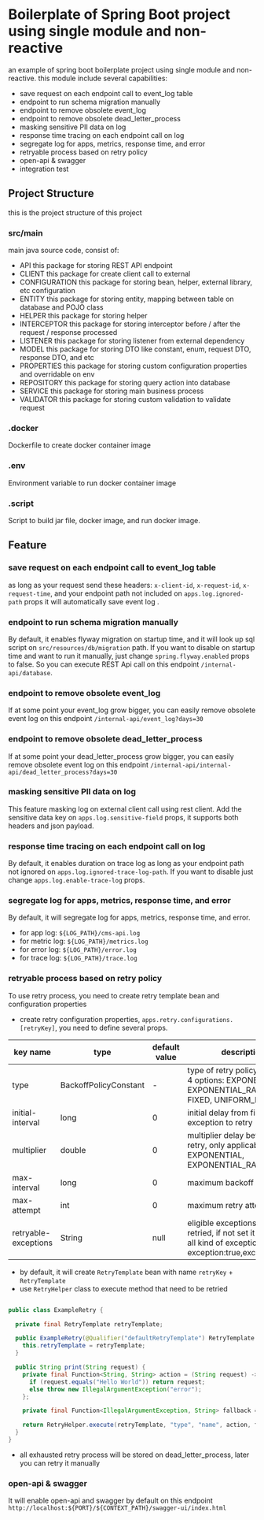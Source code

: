 # Boilerplate of Spring Boot project using single module and non-reactive
an example of spring boot boilerplate project using single module and non-reactive.
this module include several capabilities:
- save request on each endpoint call to event_log table
- endpoint to run schema migration manually
- endpoint to remove obsolete event_log
- endpoint to remove obsolete dead_letter_process
- masking sensitive PII data on log
- response time tracing on each endpoint call on log
- segregate log for apps, metrics, response time, and error
- retryable process based on retry policy
- open-api & swagger
- integration test

## Project Structure
this is the project structure of this project

### src/main
main java source code, consist of:
- API
  this package for storing REST API endpoint
- CLIENT
  this package for create client call to external
- CONFIGURATION
  this package for storing bean, helper, external library, etc configuration
- ENTITY
  this package for storing entity, mapping between table on database and POJO class
- HELPER
  this package for storing helper
- INTERCEPTOR
  this package for storing interceptor before / after the request / response processed
- LISTENER
  this package for storing listener from external dependency
- MODEL
  this package for storing DTO like constant, enum, request DTO, response DTO, and etc
- PROPERTIES
  this package for storing custom configuration properties and overridable on env
- REPOSITORY
  this package for storing query action into database
- SERVICE
  this package for storing main business process
- VALIDATOR
  this package for storing custom validation to validate request

### .docker
Dockerfile to create docker container image

### .env
Environment variable to run docker container image

### .script
Script to build jar file, docker image, and run docker image.

## Feature
### save request on each endpoint call to event_log table
as long as your request send these headers: `x-client-id`, `x-request-id`, `x-request-time`, and your endpoint path not included on `apps.log.ignored-path` props it will automatically save event log .

### endpoint to run schema migration manually
By default, it enables flyway migration on startup time, and it will look up sql script on `src/resources/db/migration` path.
If you want to disable on startup time and want to run it manually, just change `spring.flyway.enabled` props to false.
So you can execute REST Api call on this endpoint `/internal-api/database`.

### endpoint to remove obsolete event_log
If at some point your event_log grow bigger, you can easily remove obsolete event log on this endpoint `/internal-api/event_log?days=30`

### endpoint to remove obsolete dead_letter_process
If at some point your dead_letter_process grow bigger, you can easily remove obsolete event log on this endpoint `/internal-api/internal-api/dead_letter_process?days=30`

### masking sensitive PII data on log
This feature masking log on external client call using rest client.
Add the sensitive data key on `apps.log.sensitive-field` props, it supports both headers and json payload.

### response time tracing on each endpoint call on log
By default, it enables duration on trace log as long as your endpoint path not ignored on `apps.log.ignored-trace-log-path`.
If you want to disable just change `apps.log.enable-trace-log` props.

### segregate log for apps, metrics, response time, and error
By default, it will segregate log for apps, metrics, response time, and error.
- for app log: `${LOG_PATH}/cms-api.log`
- for metric log: `${LOG_PATH}/metrics.log`
- for error log: `${LOG_PATH}/error.log`
- for trace log: `${LOG_PATH}/trace.log`

### retryable process based on retry policy
To use retry process, you need to create retry template bean and configuration properties

- create retry configuration properties, `apps.retry.configurations.[retryKey]`, you need to define several props.

| key name             | type                  | default value | description                                                                                                                |
|----------------------|-----------------------|---------------|----------------------------------------------------------------------------------------------------------------------------|
| type                 | BackoffPolicyConstant | -             | type of retry policy, there are 4 options: EXPONENTIAL, EXPONENTIAL_RANDOM, FIXED, UNIFORM_RANDOM                          |
| initial-interval     | long                  | 0             | initial delay from first exception to retry                                                                                |
| multiplier           | double                | 0             | multiplier delay between each retry, only applicable for EXPONENTIAL, EXPONENTIAL_RANDOM                                   |
| max-interval         | long                  | 0             | maximum backoff period                                                                                                     |
| max-attempt          | int                   | 0             | maximum retry attempt                                                                                                      |
| retryable-exceptions | String                | null          | eligible exceptions to be retried, if not set it will retry all kind of exceptions. format: exception:true,exception:false |

- by default, it will create `RetryTemplate` bean with name `retryKey` + `RetryTemplate`
- use `RetryHelper` class to execute method that need to be retried

```java

public class ExampleRetry {

  private final RetryTemplate retryTemplate;

  public ExampleRetry(@Qualifier("defaultRetryTemplate") RetryTemplate retryTemplate) {
    this.retryTemplate = retryTemplate;
  }

  public String print(String request) {
    private final Function<String, String> action = (String request) -> {
      if (request.equals("Hello World")) return request;
      else throw new IllegalArgumentException("error");
    };

    private final Function<IllegalArgumentException, String> fallback = Throwable::getMessage;

    return RetryHelper.execute(retryTemplate, "type", "name", action, fallback, "Error");
  }
}
```

- all exhausted retry process will be stored on dead_letter_process, later you can retry it manually

### open-api & swagger
It will enable open-api and swagger by default on this endpoint `http://localhost:${PORT}/${CONTEXT_PATH}/swagger-ui/index.html`